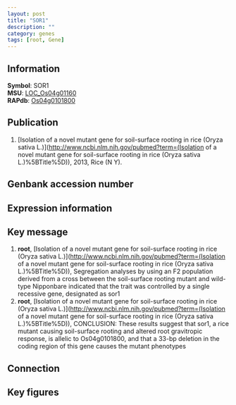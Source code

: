 ```yaml
---
layout: post
title: "SOR1"
description: ""
category: genes
tags: [root, Gene]
---
```


## Information
__Symbol__: SOR1  
__MSU__: [LOC_Os04g01160](http://rice.plantbiology.msu.edu/cgi-bin/ORF_infopage.cgi?orf=LOC_Os04g01160)  
__RAPdb__: [Os04g0101800](http://rapdb.dna.affrc.go.jp/viewer/gbrowse_details/irgsp1?name=Os04g0101800)  

## Publication
1. [Isolation of a novel mutant gene for soil-surface rooting in rice (Oryza sativa L.)](http://www.ncbi.nlm.nih.gov/pubmed?term=(Isolation of a novel mutant gene for soil-surface rooting in rice (Oryza sativa L.)%5BTitle%5D)), 2013, Rice (N Y).

## Genbank accession number

## Expression information

## Key message
1. __root__, [Isolation of a novel mutant gene for soil-surface rooting in rice (Oryza sativa L.)](http://www.ncbi.nlm.nih.gov/pubmed?term=(Isolation of a novel mutant gene for soil-surface rooting in rice (Oryza sativa L.)%5BTitle%5D)),  Segregation analyses by using an F2 population derived from a cross between the soil-surface rooting mutant and wild-type Nipponbare indicated that the trait was controlled by a single recessive gene, designated as sor1
2. __root__, [Isolation of a novel mutant gene for soil-surface rooting in rice (Oryza sativa L.)](http://www.ncbi.nlm.nih.gov/pubmed?term=(Isolation of a novel mutant gene for soil-surface rooting in rice (Oryza sativa L.)%5BTitle%5D)),  CONCLUSION: These results suggest that sor1, a rice mutant causing soil-surface rooting and altered root gravitropic response, is allelic to Os04g0101800, and that a 33-bp deletion in the coding region of this gene causes the mutant phenotypes

## Connection

## Key figures


